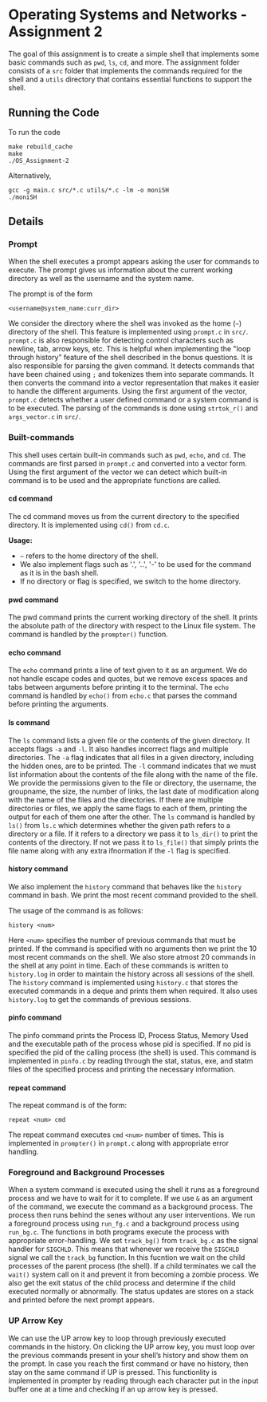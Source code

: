 # Operating Systems and Networks - Assignment 2

The goal of this assignment is to create a simple shell that implements some basic commands such as `pwd`, `ls`, `cd`, and more.
The assignment folder consists of a `src` folder that implements the commands required for the shell and a `utils` directory that contains essential functions to support the shell.

## Running the Code

To run the code

```shell
make rebuild_cache
make
./OS_Assignment-2
```

Alternatively,

```shell
gcc -g main.c src/*.c utils/*.c -lm -o moniSH
./moniSH
```

## Details

### Prompt

When the shell executes a prompt appears asking the user for commands to execute. The prompt gives us information about the current working directory as well as the username and the system name.

The prompt is of the form

```shell
<username@system_name:curr_dir>
```

We consider the directory where the shell was invoked as the home (`~`) directory of the shell.
This feature is implemented using `prompt.c` in `src/`. `prompt.c` is also responsible for detecting control characters such as newline, tab, arrow keys, etc. This is helpful when implementing the "loop through history" feature of the shell described in the bonus questions. It is also responsible for parsing the given command. It detects commands that have been chained using `;` and tokenizes them into separate commands. It then converts the command into a vector representation that makes it easier to handle the different arguments. Using the first argument of the vector, `prompt.c` detects whether a user defined command or a system command is to be executed. The parsing of the commands is done using `strtok_r()` and `args_vector.c` in `src/`.

### Built-commands

This shell uses certain built-in commands such as `pwd`, `echo`, and `cd`. The commands are first parsed in `prompt.c` and converted into a vector form. Using the first argument of the vector we can detect which built-in command is to be used and the appropriate functions are called.

#### cd command

The cd command moves us from the current directory to the specified directory. It is implemented using `cd()` from `cd.c`.

**Usage:**
- `~` refers to the home directory of the shell.
- We also implement flags such as '.', '..', '-' to be used for the command as it is in the bash shell.
- If no directory or flag is specified, we switch to the home directory.

#### pwd command

The pwd command prints the current working directory of the shell. It prints the absolute path of the directory with respect to the Linux file system.
The command is handled by the `prompter()` function.

#### echo command

The `echo` command prints a line of text given to it as an argument. We do not handle escape codes and quotes, but we remove excess spaces and tabs between arguments before printing it to the terminal.
The `echo` command is handled by `echo()` from `echo.c` that parses the command before printing the arguments.

#### ls command

The `ls` command lists a given file or the contents of the given directory. It accepts flags `-a` and `-l`. It also handles incorrect flags and multiple directories.
The `-a` flag indicates that all files in a given directory, including the hidden ones, are to be printed. The `-l` command indicates that we must list information about the contents of the file along with the name of the file. We provide the permissions given to the file or directory, the username, the groupname, the size, the number of links, the last date of modification along with the name of the files and the directories.
If there are multiple directories or files, we apply the same flags to each of them, printing the output for each of them one after the other.
The `ls` command is handled by `ls()` from `ls.c` which determines whether the given path refers to a directory or a file. If it refers to a directory we pass it to `ls_dir()` to print the contents of the directory. If not we pass it to `ls_file()` that simply prints the file name along with any extra ifnormation if the `-l` flag is specified.

#### history command

We also implement the `history` command that behaves like the `history` command in bash. We print the most recent command provided to the shell. 

The usage of the command is as follows:
```shell
history <num>
```

Here `<num>` specifies the number of previous commands that must be printed. If the command is specified with no arguments then we print the 10 most recent commands on the shell.
We also store atmost 20 commands in the shell at any point in time. Each of these commands is written to `history.log` in order to maintain the history across all sessions of the shell.
The `history` command is implemented using `history.c` that stores the executed commands in a deque and prints them when required. It also uses `history.log` to get the commands of previous sessions.

#### pinfo command

The pinfo command prints the Process ID, Process Status, Memory Used and the executable path of the process whose pid is specified. If no pid is specified the pid of the calling process (the shell) is used.
This command is implemented in `pinfo.c` by reading through the stat, status, exe, and statm files of the specified process and printing the necessary information.

#### repeat command

The repeat command is of the form:
```shell
repeat <num> cmd
```

The repeat command executes `cmd` `<num>` number of times. This is implemented in `prompter()` in `prompt.c` along with appropriate error handling.

### Foreground and Background Processes

When a system command is executed using the shell it runs as a foreground process and we have to wait for it to complete. If we use `&` as an argument of the command, we execute the command as a background process. The process then runs behind the senes without any user interventions.
We run a foreground process using `run_fg.c` and a background process using `run_bg.c`. The functions in both programs execute the process with appropriate error-handling.
We set `track_bg()` from `track_bg.c` as the signal handler for `SIGCHLD`. This means that whenever we receive the `SIGCHLD` signal we call the `track_bg` function. In this fucntion we wait on the child processes of the parent process (the shell). If a child terminates we call the `wait()` system call on it and prevent it from becoming a zombie process. We also get the exit status of the child process and determine if the child executed normally or abnormally.
The status updates are stores on a stack and printed before the next prompt appears.

### UP Arrow Key

We can use the UP arrow key to loop through previously executed commands in the history. On clicking the UP arrow key, you must loop over the previous  commands present in your shell’s history and show them on the prompt. In case you reach the first command or have no history, then stay on the same command if UP is pressed.
This functionlity is implemented in prompter by reading through each character put in the input buffer one at a time and checking if an up arrow key is pressed.


